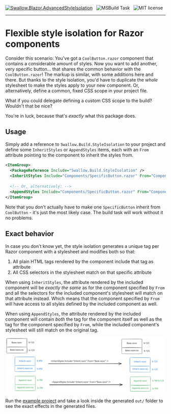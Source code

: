 [![Swallow.Blazor.AdvancedStyleIsolation](https://img.shields.io/nuget/v/Swallow.Blazor.AdvancedStyleIsolation?style=for-the-badge&logo=nuget)](https://www.nuget.org/packages/Swallow.Blazor.AdvancedStyleIsolation/)
&nbsp;
![MSBuild Task](https://img.shields.io/badge/c%23-msbuild%20task-blue?style=for-the-badge)
&nbsp;
![MIT license](https://img.shields.io/badge/license-mit-brightgreen?style=for-the-badge)

---

# Flexible style isolation for Razor components

Consider this scenario: You've got a `CoolButton.razor` component that contains
a considerable amount of styles. Now you want to add another, very specific
button... that shares the common behavior with the `CoolButton.razor`! The
markup is similar, with some additions here and there. But thanks to the
style isolation, you'd have to duplicate the *whole* stylesheet to make the
styles apply to your new component. Or, alternatively, define a common, fixed
CSS scope in your project file.

What if you could delegate defining a custom CSS scope to the build? Wouldn't
that be nice?

You're in luck, because that's *exactly* what this package does.

## Usage

Simply add a reference to `Swallow.Build.StyleIsolation` to your project and
define some `InheritStyles` or `AppendStyles` items, each with an `From`
attribute pointing to the component to inherit the styles from.

```xml
<ItemGroup>
  <PackageReference Include="Swallow.Build.StyleIsolation" />
  <InheritStyles Include="Components/SpecificButton.razor" From="Components/CoolButton.razor" />

  <!-- Or, alternatively: -->
  <AppendStyles Include="Components/SpecificButton.razor" From="Components/CoolButton.razor" />
</ItemGroup>
```

Note that you don't actually have to make one `SpecificButton` inherit from
`CoolButton` - it's just the most likely case. The build task will work without
it no problems.

## Exact behavior

In case you don't know yet, the style isolation generates a unique tag per
Razor component with a stylesheet and modifies both so that:

1. All plain HTML tags rendered by the component include that tag as attribute
2. All CSS selectors in the stylesheet match on that specific attribute

When using `InheritStyles`, the attribute rendered by the included component
will be *exactly the same* as for the component specified by `From` and all
the selectors for the included component's stylesheet will match on that
attribute instead. Which means that the component specified by `From` will have
access to all styles defined by the included component as well.

When using `AppendStyles`, the attribute rendered by the included component will
contain *both* the tag for the component itself as well as the tag for the
component specified by `From`, while the included component's stylesheet will
still match on the original tag.

![Visualization of this process](./docs/example.svg)

Run the [example project](../../test/Swallow.Blazor.ExampleProject/Swallow.Blazor.ExampleProject.csproj)
and take a look inside the generated `out/` folder to see the exact effects in
the generated files.

